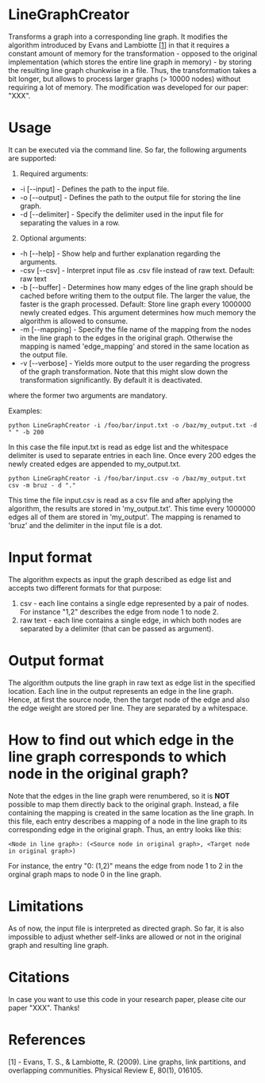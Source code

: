 LineGraphCreator
================
Transforms a graph into a corresponding line graph.
It modifies the algorithm introduced by Evans and Lambiotte [[1](http://arxiv.org/pdf/0903.2181.pdf)] in that it requires a constant amount of memory for the transformation  - opposed to the original implementation (which stores the entire line graph in memory) - by storing the resulting line graph chunkwise in a file. Thus, the transformation takes a bit longer, but allows to process larger graphs (> 10000 nodes) without requiring a lot of memory.
The modification was developed for our paper: "XXX".


Usage
=====
It can be executed via the command line. So far, the following arguments are supported:

1. Required arguments:
  * -i [--input] - Defines the path to the input file.
  * -o [--output] - Defines the path to the output file for storing the line graph.
  * -d [--delimiter] - Specify the delimiter used in the input file for separating the values in a row.
2. Optional arguments:
  * -h [--help] - Show help and further explanation regarding the arguments.
  * -csv [--csv] - Interpret input file as .csv file instead of raw text. Default: raw text
  * -b [--buffer] - Determines how many edges of the line graph should be cached before writing them to the output file. The larger the value, the faster is the graph processed. Default: Store line graph every 1000000 newly created edges. This argument determines how much memory the algorithm is allowed to consume.
  * -m [--mapping] - Specify the file name of the mapping from the nodes in the line graph to the edges in the original graph. Otherwise the mapping is named 'edge_mapping' and stored in the same location as the output file.
  * -v [--verbose] - Yields more output to the user regarding the progress of the graph transformation. Note that this might slow down the transformation significantly. By default it is deactivated.

where the former two arguments are mandatory.

Examples:

`python LineGraphCreator -i /foo/bar/input.txt -o /baz/my_output.txt -d " " -b 200`

In this case the file input.txt is read as edge list and the whitespace delimiter is used to separate entries in each line. Once every 200 edges the newly created edges are appended to my_output.txt.
 
`python LineGraphCreator -i /foo/bar/input.csv -o /baz/my_output.txt csv -m bruz - d "."`

This time the file input.csv is read as a csv file and after applying the algorithm, the results are stored in 'my_output.txt'. This time every 1000000 edges all of them are stored in 'my_output'. The mapping is renamed to 'bruz' and the delimiter in the input file is a dot.


Input format
============
The algorithm expects as input the graph described as edge list and accepts two different formats for that purpose:

1. csv - each line contains a single edge represented by a pair of nodes. For instance "1,2" describes the edge from node 1 to node 2.
2. raw text - each line contains a single edge, in which both nodes are separated by a delimiter (that can be passed as argument).


Output format
=============
The algorithm outputs the line graph in raw text as edge list in the specified location.
Each line in the output represents an edge in the line graph. Hence, at first the source node, then the target node of the edge and also the edge weight are stored per line. They are separated by a whitespace.


How to find out which edge in the line graph corresponds to which node in the original graph?
=============================================================================================
Note that the edges in the line graph were renumbered, so it is **NOT** possible to map them directly back to the original graph. Instead, a file containing the mapping is created in the same location as the line graph. In this file, each entry describes a mapping of a node in the line graph to its corresponding edge in the original graph. Thus, an entry looks like this: 

`<Node in line graph>: (<Source node in original graph>, <Target node in original graph>)`

For instance, the entry "0: (1,2)" means the edge from node 1 to 2 in the orginal graph maps to node 0 in the line graph.


Limitations
===========
As of now, the input file is interpreted as directed graph. So far, it is also impossible to adjust whether self-links are allowed or not in the original graph and resulting line graph.


Citations
=========
In case you want to use this code in your research paper, please cite our paper "XXX". Thanks!


References
==========
[1] - Evans, T. S., & Lambiotte, R. (2009). Line graphs, link partitions, and overlapping communities. Physical Review E, 80(1), 016105.
